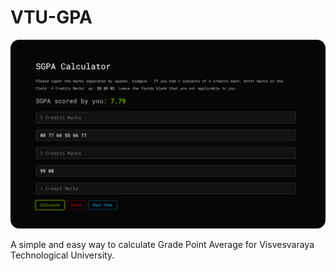 # VTU-GPA

![SGPA Calculator](./assets/sgpa-snap.png "SGPA Calculator")

A simple and easy way to calculate Grade Point Average for Visvesvaraya Technological University.
